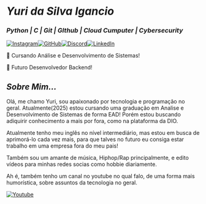 # *Yuri da Silva Igancio*
### *Python | C | Git | GIthub | Cloud Cumputer | Cybersecurity*

[![Instagram](https://img.shields.io/badge/-Instagram-8B0000?style=for-the-badge&logo=instagram&logoColor=white)](https://www.instagram.com/Sv_yurizin021/)[![GitHub](https://img.shields.io/badge/GitHub-100000?style=for-the-badge&logo=github&logoColor=white)](https://github.com/yurizin3333)[![Discord](https://img.shields.io/badge/Discord-8B0000?style=for-the-badge&logo=discord&logoColor=white)](https://discord.com/channels/@yurizinnnnnnn/)[![LinkedIn](https://img.shields.io/badge/LinkedIn-100000?style=for-the-badge&logo=linkedin&logoColor=white)](https://www.linkedin.com/in/yuri-d-332701246/) 

💬 Cursando Análise e Desenvolvimento de Sistemas!

💬 Futuro Desenvolvedor Backend!

## *Sobre Mim...*
Olá, me chamo Yuri, sou apaixonado por tecnologia e programação no geral. Atualmente(2025) estou cursando uma graduação em Analise e Desenvolvimento de Sistemas de forma EAD! Porém estou buscando adiquirir conhecimento a mais por fora, como na plataforma da DIO.

Atualmente tenho meu inglês no nível intermediário, mas estou em busca de aprimorá-lo cada vez mais, para que talves no futuro eu consiga estar trabalho em uma empresa fora do meu pais!

Também sou um amante de música, Hiphop/Rap principalmente, e edito vídeos para minhas redes socias como hobbie diariamente.

Ah é, também tenho um canal no youtube no qual falo, de uma forma mais humorística, sobre assuntos da tecnologia no geral.

[![Youtube](https://img.shields.io/badge/-Youtube-8B0000?style=for-the-badge&logo=youtube&logoColor=white)](https://www.instagram.com/Sv_yurizin021/)